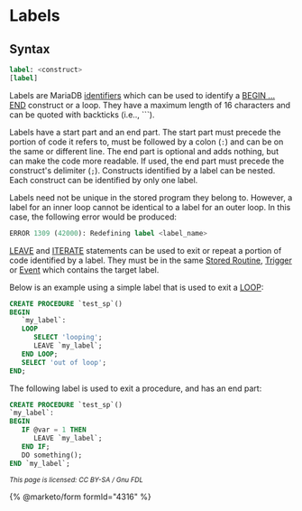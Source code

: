 # Labels

## Syntax

```sql
label: <construct>
[label]
```

Labels are MariaDB [identifiers](../../sql-structure/sql-language-structure/identifier-names.md) which can be used to identify a [BEGIN ... END](begin-end.md) construct or a loop. They have a maximum length of 16 characters and can be quoted with backticks (i.e.., \`\`\`).

Labels have a start part and an end part. The start part must precede the portion of code it refers to, must be followed by a colon (`:`) and can be on the same or different line. The end part is optional and adds nothing, but can make the code more readable. If used, the end part must precede the construct's delimiter (`;`). Constructs identified by a label can be nested. Each construct can be identified by only one label.

Labels need not be unique in the stored program they belong to. However, a label for an inner loop cannot be identical to a label for an outer loop. In this case, the following error would be produced:

```sql
ERROR 1309 (42000): Redefining label <label_name>
```

[LEAVE](leave.md) and [ITERATE](iterate.md) statements can be used to exit or repeat a portion of code identified by a label. They must be in the same [Stored Routine](../../../server-usage/stored-routines/), [Trigger](../../../server-usage/triggers-events/triggers/) or [Event](../../../server-usage/triggers-events/event-scheduler/events.md) which contains the target label.

Below is an example using a simple label that is used to exit a [LOOP](loop.md):

```sql
CREATE PROCEDURE `test_sp`()
BEGIN
   `my_label`:
   LOOP
      SELECT 'looping';
      LEAVE `my_label`;
   END LOOP;
   SELECT 'out of loop';
END;
```

The following label is used to exit a procedure, and has an end part:

```sql
CREATE PROCEDURE `test_sp`()
`my_label`:
BEGIN
   IF @var = 1 THEN
      LEAVE `my_label`;
   END IF;
   DO something();
END `my_label`;
```

<sub>_This page is licensed: CC BY-SA / Gnu FDL_</sub>

{% @marketo/form formId="4316" %}
